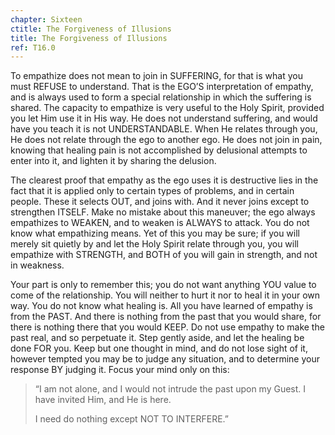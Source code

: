 ```yaml
---
chapter: Sixteen
ctitle: The Forgiveness of Illusions
title: The Forgiveness of Illusions
ref: T16.0
---
```


To empathize does not mean to join in SUFFERING, for that is what
you must REFUSE to understand. That is the EGO’S interpretation of
empathy, and is always used to form a special relationship in which the
suffering is shared. The capacity to empathize is very useful to the
Holy Spirit, provided you let Him use it in His way. He does not
understand suffering, and would have you teach it is not UNDERSTANDABLE.
When He relates through you, He does not relate through the ego to
another ego. He does not join in pain, knowing that healing pain is not
accomplished by delusional attempts to enter into it, and lighten it by
sharing the delusion.

The clearest proof that empathy as the ego uses it is destructive lies
in the fact that it is applied only to certain types of problems, and in
certain people. These it selects OUT, and joins with. And it never joins
except to strengthen ITSELF. Make no mistake about this maneuver; the
ego always empathizes to WEAKEN, and to weaken is ALWAYS to attack. You
do not know what empathizing means. Yet of this you may be sure; if you
will merely sit quietly by and let the Holy Spirit relate through you,
you will empathize with STRENGTH, and BOTH of you will gain in strength,
and not in weakness.

Your part is only to remember this; you do not want anything
YOU value to come of the relationship. You will neither to hurt it nor to
heal it in your own way. You do not know what healing is. All you have
learned of empathy is from the PAST. And there is nothing from the past
that you would share, for there is nothing there that you would KEEP. Do
not use empathy to make the past real, and so perpetuate it. Step gently
aside, and let the healing be done FOR you. Keep but one thought in
mind, and do not lose sight of it, however tempted you may be to judge
any situation, and to determine your response BY judging it. Focus your
mind only on this:

> “I am not alone, and I would not intrude the past upon my Guest. I
> have invited Him, and He is here.
>
> I need do nothing except NOT TO INTERFERE.”

